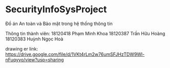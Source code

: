 # SecurityInfoSysProject
Đồ án An toàn và Bảo mật trong hệ thống thông tin

Thông tin thành viên:
18120418 Phạm Minh Khoa 
18120387	Trần Hữu Hoàng
18120383	Huỳnh Ngọc Hoà

drawing er link: https://drive.google.com/file/d/1VKt4rLm2w76umSFJHzTDW9Wl-nFuqyyo/view?usp=sharing
